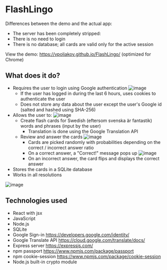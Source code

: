 # FlashLingo
Differences between the demo and the actual app:
- The server has been completely stripped:
- There is no need to login
- There is no database; all cards are valid only for the active session

View the demo: https://vpoliakov.github.io/FlashLingo/ (optimized for Chrome)

## What does it do?
- Requires the user to login using Google authentication
![image](https://user-images.githubusercontent.com/10080683/59396082-ecfb7480-8d3b-11e9-82a6-732663dbbba5.png)
  - If the user has logged in during the last 6 hours, uses cookies to authenticate the user
  - Does not store any data about the user except the user's Google id (salted and hashed using SHA-256)
- Allows the user to:
![image](https://user-images.githubusercontent.com/10080683/59396328-1f59a180-8d3d-11e9-8f53-96092e3fdf4f.png)
  - Create flash cards for Swedish (eftersom svenska är fantastik) words and phrases (input by the user)
    - Translation is done using the Google Translation API
  - Review and answer the cards
  ![image](https://user-images.githubusercontent.com/10080683/59396451-ae66b980-8d3d-11e9-8120-0162d9be35ec.png)
    - Cards are picked randomly with probabilities depending on the correct / incorrect answer ratio
    - On a correct answer, a "Correct!" message pops up
    ![image](https://user-images.githubusercontent.com/10080683/59396426-92fbae80-8d3d-11e9-94d5-ee0510e45556.png)
    - On an incorrect answer, the card flips and displays the correct answer
- Stores the cards in a SQLite database
- Works in all resolutions

![image](https://user-images.githubusercontent.com/10080683/59396688-c1c65480-8d3e-11e9-8dc0-9afaf8a52740.png)

## Technologies used
- React with jsx
- JavaScript
- Node.js
- SQLite
- Google Sign-in https://developers.google.com/identity/
- Google Translate API https://cloud.google.com/translate/docs/
- Express server https://expressjs.com/
- npm passport https://www.npmjs.com/package/passport
- npm cookie-session https://www.npmjs.com/package/cookie-session
- Node.js built-in crypto module
